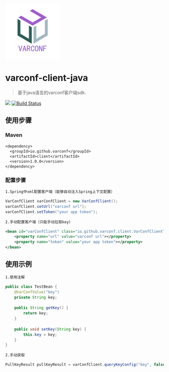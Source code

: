 ![logo](https://github.com/varconf/varconf-doc/blob/master/images/logo.png) 
# varconf-client-java
> 基于java语言的varconf客户端sdk.

![](https://img.shields.io/badge/language-java-cccfff.svg)
[![Build Status](https://travis-ci.org/varconf/varconf-client-java.svg?branch=master)](https://travis-ci.org/varconf/varconf-client-java)

## 使用步骤
### Maven
```
<dependency>
  <groupId>io.github.varconf</groupId>
  <artifactId>client</artifactId>
  <version>1.0.0</version>
</dependency>
```
### 配置步骤
`1.Spring中xml配置客户端（能够自动注入Spring上下文配置）`
```java
VarConfClient varConfClient = new VarConfClient();
varConfClient.setUrl("varconf url");
varConfClient.setToken("your app token");
```
`2.手动配置客户端（只能手动拉取key）`
```xml
<bean id="varConfClient" class="io.github.varconf.client.VarConfClient" lazy-init="true">
    <property name="url" value="varconf url"></property>
    <property name="token" value="your app token"></property>
</bean>
```

## 使用示例
`1.使用注解`
```java
public class TestBean {
    @VarConfValue("key")
    private String key;

    public String getKey() {
        return key;
    }

    public void setKey(String key) {
        this.key = key;
    }
}
```

`2.手动获取`
```java
PullKeyResult pullKeyResult = varConfClient.queryKeyConfig("key", false, 0);
```


